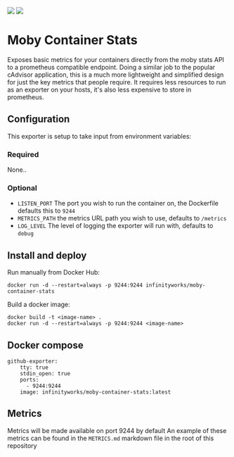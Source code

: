[![](https://images.microbadger.com/badges/image/infinityworks/moby-container-stats.svg)](http://microbadger.com/images/infinityworks/moby-container-stats "Get your own image badge on microbadger.com") [![](https://images.microbadger.com/badges/version/infinityworks/moby-container-stats.svg)](http://microbadger.com/images/infinityworks/moby-container-stats "Get your own version badge on microbadger.com")

# Moby Container Stats

Exposes basic metrics for your containers directly from the moby stats API to a prometheus compatible endpoint. Doing a similar job to the popular cAdvisor application, this is a much more lightweight and simplified design for just the key metrics that people require. It requires less resources to run as an exporter on your hosts, it's also less expensive to store in prometheus.

## Configuration

This exporter is setup to take input from environment variables:

### Required
None..

### Optional
* `LISTEN_PORT` The port you wish to run the container on, the Dockerfile defaults this to `9244`
* `METRICS_PATH` the metrics URL path you wish to use, defaults to `/metrics`
* `LOG_LEVEL` The level of logging the exporter will run with, defaults to `debug`


## Install and deploy

Run manually from Docker Hub:
```
docker run -d --restart=always -p 9244:9244 infinityworks/moby-container-stats
```

Build a docker image:
```
docker build -t <image-name> .
docker run -d --restart=always -p 9244:9244 <image-name>
```

## Docker compose

```
github-exporter:
    tty: true
    stdin_open: true
    ports:
      - 9244:9244
    image: infinityworks/moby-container-stats:latest
```

## Metrics

Metrics will be made available on port 9244 by default
An example of these metrics can be found in the `METRICS.md` markdown file in the root of this repository